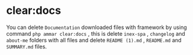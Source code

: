 # clear:docs

You can delete `Documentation` downloaded files with framework by using command `php ammar clear:docs` , this is delete `inex-spa` , `changelog` and `about-me` folders with all files and delete `README (1).md` , `README.md` and `SUMMARY.md` files.
